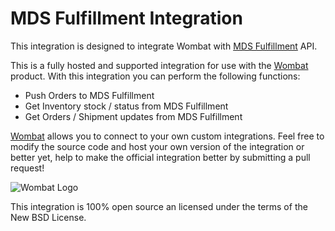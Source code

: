 # MDS Fulfillment Integration

This integration is designed to integrate Wombat with
[MDS Fulfillment](http://www.mdsfulfillment.com/) API.

This is a fully hosted and supported integration for use with the [Wombat](http://wombat.co)
product. With this integration you can perform the following functions:

* Push Orders to MDS Fulfillment
* Get Inventory stock / status from MDS Fulfillment
* Get Orders / Shipment updates from MDS Fulfillment

[Wombat](http://wombat.co) allows you to connect to your own custom integrations.
Feel free to modify the source code and host your own version of the integration
or better yet, help to make the official integration better by submitting a pull request!

![Wombat Logo](http://spreecommerce.com/images/wombat_logo.png)

This integration is 100% open source an licensed under the terms of the New BSD License.

